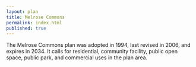 ```yaml
---
layout: plan
title: Melrose Commons
permalink: index.html
published: true
---
```


The Melrose Commons plan was adopted in 1994, last revised in 2006, and expires in 2034. It calls for residential, community facility, public open space, public park, and commercial uses in the plan area.